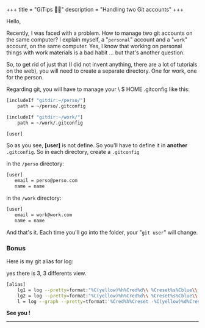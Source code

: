 +++
title = "GiTips 👨‍💻"
description = "Handling two Git accounts"
+++

Hello,

Recently, I was faced with a problem.
How to manage two git accounts on the same computer?
I explain myself, a "`personal`" account and a "`work`" account, on the same computer.
Yes, I know that working on personal things with work materials is a bad habit ... but that's another question.

So, to get rid of just that (I did not invent anything, there are a lot of tutorials on the web), you will need to create a separate directory.
One for work, one for the person.

Regarding git, you will have to manage your \ $ HOME .gitconfig like this:

```bash
[includeIf "gitdir:~/perso/"]
    path = ~/perso/.gitconfig

[includeIf "gitdir:~/work/"]
    path = ~/work/.gitconfig

[user]
```

So as you see, **[user]** is not define. So you'll have to define it in __another__ `.gitconfig`.
So in each directory, create a `.gitconfig`

in the `/perso` directory:

``` bash
[user]
   email = perso@perso.com
   name = name
```

in the `/work` directory:

``` bash
[user]
   email = work@work.com
   name = name
```

And that's it. Each time you'll go into the folder, your "`git user`" will change.

### Bonus
Here is my git alias for log:

yes there is 3, 3 differents view.

``` bash
[alias]
    lg1 = log --pretty=format:"%C(yellow)%h%Cred%d\\ %Creset%s%Cblue\\ [%cn]" --decorate
    lg2 = log --pretty=format:"%C(yellow)%h%Cred%d\\ %Creset%s%Cblue\\ [%cn]" --decorate --numstat
    l = log --graph --pretty=tformat:'%Cred%h%Creset -%C(yellow)%d%Creset %s %Cgreen(%an %cr)%Creset' --abbrev-commit --date=relative
```

**See you !**
___
